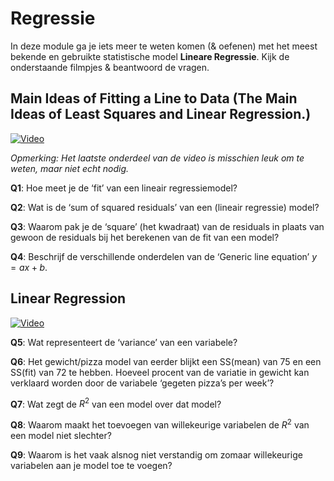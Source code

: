 # Regressie

In deze module ga je iets meer te weten komen (& oefenen) met het meest bekende en gebruikte statistische model **Lineare Regressie**. Kijk de onderstaande filmpjes & beantwoord de vragen.

## Main Ideas of Fitting a Line to Data (The Main Ideas of Least Squares and Linear Regression.)

[![Video](http://img.youtube.com/vi/PaFPbb66DxQ/0.jpg)](http://www.youtube.com/watch?v=PaFPbb66DxQ&list=PL1Jt9Mfqf6egxIC99vcbWeDWTvOVq-7Mf&index=2 "Fitting a Line")

_Opmerking: Het laatste onderdeel van de video is misschien leuk om te weten, maar niet echt nodig._

**Q1**: Hoe meet je de ‘fit’ van een lineair regressiemodel?

**Q2**: Wat is de ‘sum of squared residuals’ van een (lineair regressie) model?

**Q3**: Waarom pak je de ‘square’ (het kwadraat) van de residuals in plaats van gewoon de residuals bij het berekenen van de fit van een model?

**Q4**: Beschrijf de verschillende onderdelen van de ‘Generic line equation’ $y = ax + b$.

## Linear Regression

[![Video](http://img.youtube.com/vi/nk2CQITm_eo/0.jpg)](http://www.youtube.com/watch?v=nk2CQITm_eo&list=PL1Jt9Mfqf6egxIC99vcbWeDWTvOVq-7Mf&index=3 "What is a (mathematical) model?")

**Q5**: Wat representeert de ‘variance’ van een variabele?

**Q6**: Het gewicht/pizza model van eerder blijkt een SS(mean) van 75 en een SS(fit) van 72 te hebben. Hoeveel procent van de variatie in gewicht kan verklaard worden door de variabele ‘gegeten pizza’s per week’?

**Q7**: Wat zegt de $R^2$ van een model over dat model?

**Q8**: Waarom maakt het toevoegen van willekeurige variabelen de $R^2$ van een model niet slechter?

**Q9**: Waarom is het vaak alsnog niet verstandig om zomaar willekeurige variabelen aan je model toe te voegen?
